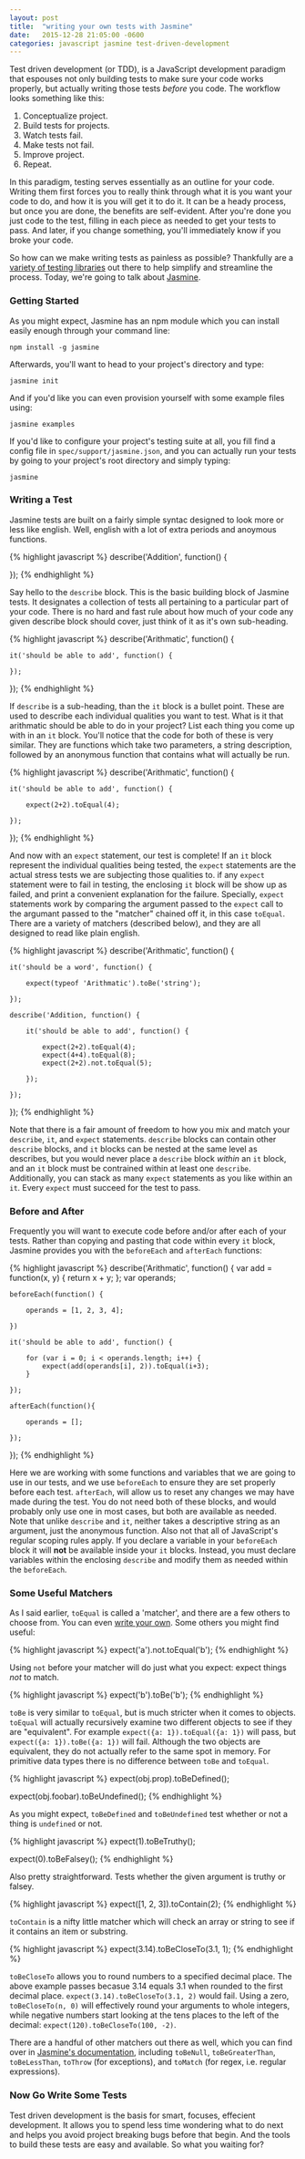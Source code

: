 ```yaml
---
layout: post
title:  "writing your own tests with Jasmine"
date:   2015-12-28 21:05:00 -0600
categories: javascript jasmine test-driven-development
---
```

Test driven development (or TDD), is a JavaScript development paradigm that espouses not only building tests to make sure your code works properly, but actually writing those tests *before* you code. The workflow looks something like this:

1. Conceptualize project.
2. Build tests for projects.
3. Watch tests fail.
4. Make tests not fail.
5. Improve project.
6. Repeat.

In this paradigm, testing serves essentially as an outline for your code. Writing them first forces you to really think through what it is you want your code to do, and how it is you will get it to do it. It can be a heady process, but once you are done, the benefits are self-evident. After you're done you just code to the test, filling in each piece as needed to get your tests to pass. And later, if you change something, you'll immediately know if you broke your code.

So how can we make writing tests as painless as possible? Thankfully are a [variety of testing libraries](http://www.creativebloq.com/javascript/essential-javascript-top-five-testing-libraries-10126048) out there to help simplify and streamline the process. Today, we're going to talk about [Jasmine](http://jasmine.github.io/).

### Getting Started
As you might expect, Jasmine has an npm module which you can install easily enough through your command line: 

```
npm install -g jasmine
```

Afterwards, you'll want to head to your project's directory and type:

```
jasmine init
```

And if you'd like you can even provision yourself with some example files using:

```
jasmine examples
```

If you'd like to configure your project's testing suite at all, you fill find a config file in `spec/support/jasmine.json`, and you can actually run your tests by going to your project's root directory and simply typing:

```
jasmine
```

### Writing a Test
Jasmine tests are built on a fairly simple syntac designed to look more or less like english. Well, english with a lot of extra periods and anoymous functions.

{% highlight javascript %}
describe('Addition', function() {
	
});
{% endhighlight %}

Say hello to the `describe` block. This is the basic building block of Jasmine tests. It designates a collection of tests all pertaining to a particular part of your code. There is no hard and fast rule about how much of your code any given describe block should cover, just think of it as it's own sub-heading.

{% highlight javascript %}
describe('Arithmatic', function() {
	
	it('should be able to add', function() {
		
	});
	
});
{% endhighlight %}

If `describe` is a sub-heading, than the `it` block is a bullet point. These are used to describe each individual qualities you want to test. What is it that arithmatic should be able to do in your project? List each thing you come up with in an `it` block. You'll notice that the code for both of these is very similar. They are functions which take two parameters, a string description, followed by an anonymous function that contains what will actually be run.

{% highlight javascript %}
describe('Arithmatic', function() {
	
	it('should be able to add', function() {
		
		expect(2+2).toEqual(4);
		
	});
	
});
{% endhighlight %}

And now with an `expect` statement, our test is complete! If an `it` block represent the individual qualities being tested, the `expect` statements are the actual stress tests we are subjecting those qualities to. if any `expect` statement were to fail in testing, the enclosing `it` block will be show up as failed, and print a convenient explanation for the failure. Specially, `expect` statements work by comparing the argument passed to the `expect` call to the argumant passed to the "matcher" chained off it, in this case `toEqual`. There are a variety of matchers (described below), and they are all designed to read like plain english.

{% highlight javascript %}
describe('Arithmatic', function() {
	
	it('should be a word', function() {
		
		expect(typeof 'Arithmatic').toBe('string');
		
	});
	
	describe('Addition, function() {
	
		it('should be able to add', function() {
		
			expect(2+2).toEqual(4);
			expect(4+4).toEqual(8);
			expect(2+2).not.toEqual(5);
		
		});
	
	});
	
});
{% endhighlight %}

Note that there is a fair amount of freedom to how you mix and match your `describe`, `it`, and `expect` statements. `describe` blocks can contain other `describe` blocks, and `it` blocks can be nested at the same level as describes, but you would never place a `describe` block *within* an `it` block, and an `it` block must be contrained within at least one `describe`. Additionally, you can stack as many `expect` statements as you like within an `it`. Every `expect` must succeed for the test to pass.

### Before and After
Frequently you will want to execute code before and/or after each of your tests. Rather than copying and pasting that code within every `it` block, Jasmine provides you with the `beforeEach` and `afterEach` functions:

{% highlight javascript %}
describe('Arithmatic', function() {
	var add = function(x, y) {
		return x + y;
	};
	var operands;
	
	beforeEach(function() {
		
		operands = [1, 2, 3, 4];
		
	})
	
	it('should be able to add', function() {
		
		for (var i = 0; i < operands.length; i++) {
			expect(add(operands[i], 2)).toEqual(i+3);
		}
		
	});
	
	afterEach(function(){
		
		operands = [];
		
	});
	
});
{% endhighlight %}

Here we are working with some functions and variables that we are going to use in our tests, and we use `beforeEach` to ensure they are set properly before each test. `afterEach`, will allow us to reset any changes we may have made during the test. You do not need both of these blocks, and would probably only use one in most cases, but both are available as needed. Note that unlike `describe` and `it`, neither takes a descriptive string as an argument, just the anonymous function. Also not that all of JavaScript's regular scoping rules apply. If you declare a variable in your `beforeEach` block it will **not** be available inside your `it` blocks. Instead, you must declare variables within the enclosing `describe` and modify them as needed within the `beforeEach`.

### Some Useful Matchers

As I said earlier, `toEqual` is called a 'matcher', and there are a few others to choose from. You can even [write your own](https://blog.pivotal.io/labs/labs/writing-beautiful-specs-jasmine-custom-matchers). Some others you might find useful:

{% highlight javascript %}
expect('a').not.toEqual('b');
{% endhighlight %}

Using `not` before your matcher will do just what you expect: expect things *not* to match.

{% highlight javascript %}
expect('b').toBe('b');
{% endhighlight %}

`toBe` is very similar to `toEqual`, but is much stricter when it comes to objects. `toEqual` will actually recursively examine two different objects to see if they are "equivalent". For example `expect({a: 1}).toEqual({a: 1})` will pass, but `expect({a: 1}).toBe({a: 1})` will fail. Although the two objects are equivalent, they do not actually refer to the same spot in memory. For primitive data types there is no difference between `toBe` and `toEqual`.

{% highlight javascript %}
expect(obj.prop).toBeDefined();

expect(obj.foobar).toBeUndefined();
{% endhighlight %}

As you might expect, `toBeDefined` and `toBeUndefined` test whether or not a thing is `undefined` or not.

{% highlight javascript %}
expect(1).toBeTruthy();

expect(0).toBeFalsey();
{% endhighlight %}

Also pretty straightforward. Tests whether the given argument is truthy or falsey.

{% highlight javascript %}
expect([1, 2, 3]).toContain(2);
{% endhighlight %}

`toContain` is a nifty little matcher which will check an array or string to see if it contains an item or substring.

{% highlight javascript %}
expect(3.14).toBeCloseTo(3.1, 1);
{% endhighlight %}

`toBeCloseTo` allows you to round numbers to a specified decimal place. The above example passes becasue 3.14 equals 3.1 when rounded to the first decimal place. `expect(3.14).toBeCloseTo(3.1, 2)` would fail. Using a zero, `toBeCloseTo(n, 0)` will effectively round your arguments to whole integers, while negative numbers start looking at the tens places to the left of the decimal: `expect(120).toBeCloseTo(100, -2)`.

There are a handful of other matchers out there as well, which you can find over in [Jasmine's documentation](http://jasmine.github.io/), including `toBeNull`, `toBeGreaterThan`, `toBeLessThan`, `toThrow` (for exceptions), and `toMatch` (for regex, i.e. regular expressions).

### Now Go Write Some Tests
Test driven development is the basis for smart, focuses, effecient development. It allows you to spend less time wondering what to do next and helps you avoid project breaking bugs before that begin. And the tools to build these tests are easy and available. So what you waiting for?